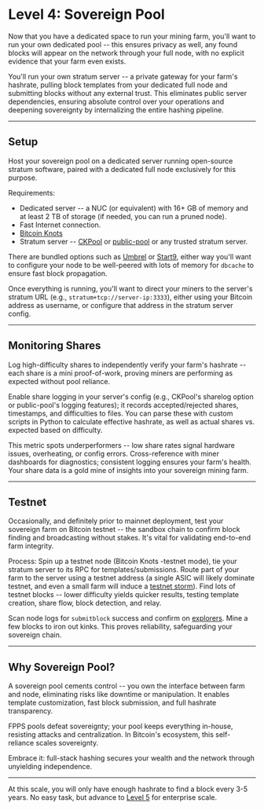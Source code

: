 # Level 4: Sovereign Pool

Now that you have a dedicated space to run your mining farm, you'll want to run your own dedicated pool -- this ensures privacy as well, any found blocks will appear on the network through your full node, with no explicit evidence that your farm even exists.

You'll run your own stratum server -- a private gateway for your farm's hashrate, pulling block templates from your dedicated full node and submitting blocks without any external trust. This eliminates public server dependencies, ensuring absolute control over your operations and deepening sovereignty by internalizing the entire hashing pipeline.

---

## Setup

Host your sovereign pool on a dedicated server running open-source stratum software, paired with a dedicated full node exclusively for this purpose.

Requirements:

- Dedicated server -- a NUC (or equivalent) with 16+ GB of memory and at least 2 TB of storage (if needed, you can run a pruned node).
- Fast Internet connection.
- [Bitcoin Knots](https://bitcoinknots.org/)
- Stratum server -- [CKPool](https://bitbucket.org/ckolivas/ckpool/src/master/) or [public-pool](https://github.com/benjamin-wilson/public-pool) or any trusted stratum server.

There are bundled options such as [Umbrel](https://umbrel.com/) or [Start9](https://marketplace.start9.com/public-pool), either way you'll want to configure your node to be well-peered with lots of memory for `dbcache` to ensure fast block propagation.

Once everything is running, you'll want to direct your miners to the server's stratum URL (e.g., `stratum+tcp://server-ip:3333`), either using your Bitcoin address as username, or configure that address in the stratum server config.

---

## Monitoring Shares

Log high-difficulty shares to independently verify your farm's hashrate -- each share is a mini proof-of-work, proving miners are performing as expected without pool reliance.

Enable share logging in your server's config (e.g., CKPool's sharelog option or public-pool's logging features); it records accepted/rejected shares, timestamps, and difficulties to files. You can parse these with custom scripts in Python to calculate effective hashrate, as well as actual shares vs. expected based on difficulty.

This metric spots underperformers -- low share rates signal hardware issues, overheating, or config errors. Cross-reference with miner dashboards for diagnostics; consistent logging ensures your farm's health. Your share data is a gold mine of insights into your sovereign mining farm.

---

## Testnet

Occasionally, and definitely prior to mainnet deployment, test your sovereign farm on Bitcoin testnet -- the sandbox chain to confirm block finding and broadcasting without stakes. It's vital for validating end-to-end farm integrity.

Process: Spin up a testnet node (Bitcoin Knots -testnet mode), tie your stratum server to its RPC for templates/submissions. Route part of your farm to the server using a testnet address (a single ASIC will likely dominate testnet, and even a small farm will induce a [testnet storm](https://blog.lopp.net/the-block-storms-of-bitcoins-testnet/)). Find lots of testnet blocks -- lower difficulty yields quicker results, testing template creation, share flow, block detection, and relay.

Scan node logs for `submitblock` success and confirm on [explorers](https://mempool.space/testnet). Mine a few blocks to iron out kinks. This proves reliability, safeguarding your sovereign chain.

---

## Why Sovereign Pool?

A sovereign pool cements control -- you own the interface between farm and node, eliminating risks like downtime or manipulation. It enables template customization, fast block submission, and full hashrate transparency.

FPPS pools defeat sovereignty; your pool keeps everything in-house, resisting attacks and centralization. In Bitcoin's ecosystem, this self-reliance scales sovereignty.

Embrace it: full-stack hashing secures your wealth and the network through unyielding independence.

---

At this scale, you will only have enough hashrate to find a block every 3-5 years. No easy task, but advance to [Level 5](level-5.md) for enterprise scale.




